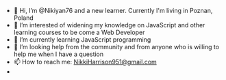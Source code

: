 - 👋 Hi, I’m @Nikiyan76 and a new learner. Currently I'm living in Poznan, Poland
- 👀 I’m interested of widening my knowledge on JavaScript and other learning courses to be come a Web Developer
- 🌱 I’m currently learning JavaScript programming
- 💞️ I’m looking help from the community and from anyone who is willing to help me when I have a question
- 📫 How to reach me: NikkiHarrison951@gmail.com
- 

<!---
Nikiyan76/Nikiyan76 is a ✨ special ✨ repository because its `README.md` (this file) appears on your GitHub profile.
You can click the Preview link to take a look at your changes.
--->
